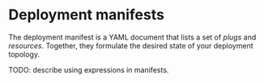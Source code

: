 # Deployment manifests

The deployment manifest is a YAML document that lists a set of _plugs_
and _resources_. Together, they formulate the desired state of your
deployment topology.

TODO: describe using expressions in manifests.
